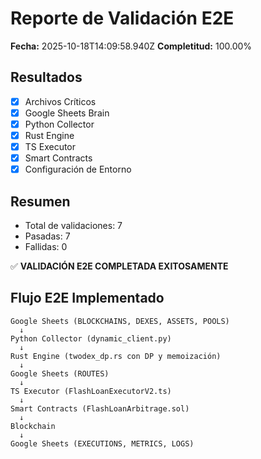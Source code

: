 # Reporte de Validación E2E

**Fecha:** 2025-10-18T14:09:58.940Z
**Completitud:** 100.00%

## Resultados

- [x] Archivos Críticos
- [x] Google Sheets Brain
- [x] Python Collector
- [x] Rust Engine
- [x] TS Executor
- [x] Smart Contracts
- [x] Configuración de Entorno

## Resumen

- Total de validaciones: 7
- Pasadas: 7
- Fallidas: 0

✅ **VALIDACIÓN E2E COMPLETADA EXITOSAMENTE**

## Flujo E2E Implementado

```
Google Sheets (BLOCKCHAINS, DEXES, ASSETS, POOLS)
  ↓
Python Collector (dynamic_client.py)
  ↓
Rust Engine (twodex_dp.rs con DP y memoización)
  ↓
Google Sheets (ROUTES)
  ↓
TS Executor (FlashLoanExecutorV2.ts)
  ↓
Smart Contracts (FlashLoanArbitrage.sol)
  ↓
Blockchain
  ↓
Google Sheets (EXECUTIONS, METRICS, LOGS)
```
